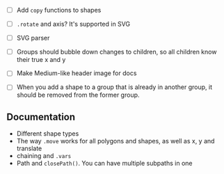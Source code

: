 - [ ] Add `copy` functions to shapes
- [ ] `.rotate` and axis? It's supported in SVG
- [ ] SVG parser
- [ ] Groups should bubble down changes to children, so all children know their true x and y
- [ ] Make Medium-like header image for docs
- [ ] When you add a shape to a group that is already in another group, it should be removed from the former group.


## Documentation

- Different shape types
- The way `.move` works for all polygons and shapes, as well as x, y and translate
- chaining and `.vars`
- Path and `closePath()`. You can have multiple subpaths in one

